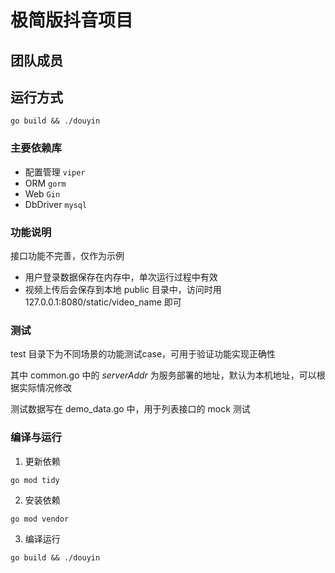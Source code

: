 # 极简版抖音项目

## 团队成员


## 运行方式

```shell
go build && ./douyin
```

### 主要依赖库
- 配置管理 `viper`
- ORM `gorm`
- Web `Gin`
- DbDriver `mysql`

### 功能说明

接口功能不完善，仅作为示例

* 用户登录数据保存在内存中，单次运行过程中有效
* 视频上传后会保存到本地 public 目录中，访问时用 127.0.0.1:8080/static/video_name 即可

### 测试

test 目录下为不同场景的功能测试case，可用于验证功能实现正确性

其中 common.go 中的 _serverAddr_ 为服务部署的地址，默认为本机地址，可以根据实际情况修改

测试数据写在 demo_data.go 中，用于列表接口的 mock 测试

### 编译与运行
1. 更新依赖
```shell
go mod tidy
```
2. 安装依赖
```shell
go mod vendor
```
3. 编译运行
```shell
go build && ./douyin
```